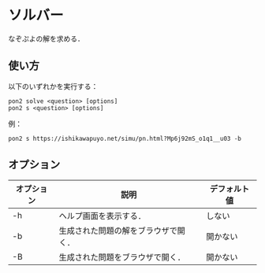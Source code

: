 # ソルバー

なぞぷよの解を求める．

## 使い方

以下のいずれかを実行する：

```shell
pon2 solve <question> [options]
pon2 s <question> [options]
```

例：


```shell
pon2 s https://ishikawapuyo.net/simu/pn.html?Mp6j92mS_o1q1__u03 -b
```

## オプション

| オプション | 説明                                   | デフォルト値 |
| ---------- | -------------------------------------- | ------------ |
| -h         | ヘルプ画面を表示する．                 | しない       |
| -b         | 生成された問題の解をブラウザで開く．   | 開かない     |
| -B         | 生成された問題をブラウザで開く．       | 開かない     |